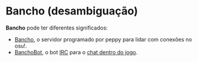 # Bancho (desambiguação)

**Bancho** pode ter diferentes significados:

- [Bancho](/wiki/Bancho_(server)), o servidor programado por peppy para lidar com conexões no osu!.
- [BanchoBot](/wiki/BanchoBot), o bot [IRC](/wiki/Internet_Relay_Chat) para o [chat dentro do jogo](/wiki/Chat_Console).
